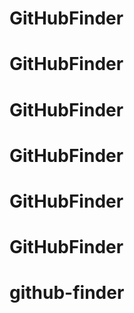 # GitHubFinder
# GitHubFinder
# GitHubFinder
# GitHubFinder
# GitHubFinder
# GitHubFinder
# github-finder
